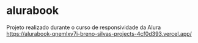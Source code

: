 # alurabook
Projeto realizado durante o curso de responsividade da Alura
https://alurabook-qnemlxv7i-breno-silvas-projects-4cf0d393.vercel.app/

